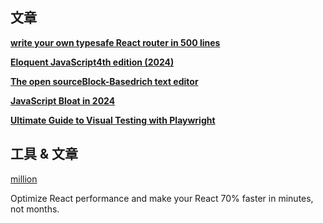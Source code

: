 
## 文章

**[write your own typesafe React router in 500 lines](https://sinja.io/blog/build-typesafe-react-router-from-scratch?utm_source=newsletter.reactdigest.net&utm_medium=newsletter&utm_campaign=write-your-own-typesafe-react-router-in-500-lines)**

**[Eloquent JavaScript4th edition (2024)](https://eloquentjavascript.net/)**

**[The open sourceBlock-Basedrich text editor](https://github.com/TypeCellOS/BlockNote)**

**[JavaScript Bloat in 2024](https://tonsky.me/blog/js-bloat/)**

**[Ultimate Guide to Visual Testing with Playwright](https://www.browsercat.com/post/ultimate-guide-visual-testing-playwright)**

## 工具 & 文章

[million](https://github.com/aidenybai/million)

Optimize React performance and make your React 70% faster in minutes, not months.